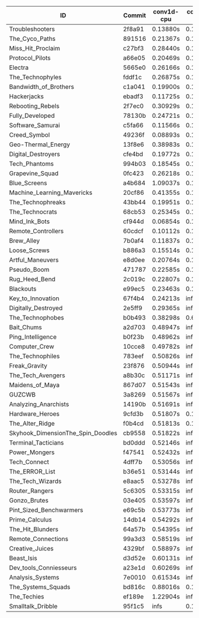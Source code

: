 |ID|Commit|conv1d-cpu|conv1d-gpu|DWSPConv2D-gpu|gemm-gpu|avg|
|-|-|-|-|-|-|-|
|Troubleshooters|2f8a91|0.13880s|0.17055s|3.09693s|1.92249s|1.33220s|
|The_Cyco_Paths|891516|0.21367s|0.15597s|3.13216s|1.88174s|1.34589s|
|Miss_Hit_Proclaim|c27bf3|0.28440s|0.16690s|3.01187s|1.92261s|1.34644s|
|Protocol_Pilots|a66e05|0.20469s|0.16611s|3.00830s|2.04950s|1.35715s|
|Electra|5665e0|0.26166s|0.14576s|3.14432s|1.89131s|1.36076s|
|The_Technophyles|fddf1c|0.26875s|0.12547s|3.16268s|1.89544s|1.36308s|
|Bandwidth_of_Brothers|c1a041|0.19900s|0.16709s|3.08417s|2.15937s|1.40241s|
|Hackerjacks|ebadf3|0.11725s|0.15630s|3.27693s|2.16662s|1.42928s|
|Rebooting_Rebels|2f7ec0|0.30929s|0.14555s|3.14474s|2.13243s|1.43300s|
|Fully_Developed|78130b|0.24721s|0.15653s|3.15687s|2.23750s|1.44953s|
|Software_Samurai|c5fa66|0.11566s|0.12172s|3.05033s|2.63449s|1.48055s|
|Creed_Symbol|49236f|0.08893s|0.11892s|3.73237s|2.34502s|1.57131s|
|Geo-Thermal_Energy|13f8e6|0.38983s|0.17433s|3.39950s|2.42767s|1.59783s|
|Digital_Destroyers|cfe4bd|0.19772s|0.14439s|3.77112s|2.39940s|1.62816s|
|Tech_Phantoms|994b03|0.18545s|0.15536s|3.69211s|2.50340s|1.63408s|
|Grapevine_Squad|0fc423|0.26218s|0.15800s|3.81706s|2.36392s|1.65029s|
|Blue_Screens|a4b684|1.09037s|0.13742s|3.72258s|2.49110s|1.86037s|
|Machine_Learning_Mavericks|20cf86|0.41355s|0.13498s|3.27069s|3.75070s|1.89248s|
|The_Technophreaks|43bb44|0.19951s|0.12324s|3.67911s|5.03109s|2.25824s|
|The_Technocrats|68cb53|0.25345s|0.15718s|3.12102s|5.88855s|2.35505s|
|Mind_Ink_Bots|cf944d|0.06854s|0.14824s|3.65039s|infs|infs|
|Remote_Controllers|60cdcf|0.10112s|0.12509s|infs|2.39437s|infs|
|Brew_Alley|7b0af4|0.11837s|0.10976s|infs|1.92999s|infs|
|Loose_Screws|b886a3|0.15514s|0.13381s|infs|5.04027s|infs|
|Artful_Maneuvers|e8d0ee|0.20764s|0.14617s|infs|2.74180s|infs|
|Pseudo_Boom|471787|0.22585s|0.13912s|infs|4.56631s|infs|
|Rug_Heed_Bend|2c019c|0.22807s|0.12324s|infs|2.25339s|infs|
|Blackouts|e99ec5|0.23463s|0.13174s|infs|2.39482s|infs|
|Key_to_Innovation|67f4b4|0.24213s|infs|3.27639s|1.96044s|infs|
|Digitally_Destroyed|2e5ff9|0.29365s|infs|infs|4.87700s|infs|
|The_Technophobes|b0b493|0.38298s|0.66103s|infs|1.88374s|infs|
|Bait_Chums|a2d703|0.48947s|infs|3.37674s|4.71030s|infs|
|Ping_Intelligence|b0f23b|0.48962s|infs|infs|4.88981s|infs|
|Computer_Crew|10cce8|0.49782s|infs|infs|4.68938s|infs|
|The_Technophiles|783eef|0.50826s|infs|infs|4.64733s|infs|
|Freak_Gravity|23f876|0.50944s|infs|infs|4.72001s|infs|
|The_Tech_Avengers|a8b30c|0.51171s|infs|infs|4.98898s|infs|
|Maidens_of_Maya|867d07|0.51543s|infs|infs|4.73187s|infs|
|GUZCWB|3a8269|0.51567s|infs|infs|4.65777s|infs|
|Analyzing_Anarchists|14190b|0.51691s|infs|infs|4.70109s|infs|
|Hardware_Heroes|9cfd3b|0.51807s|0.14477s|infs|4.62052s|infs|
|The_Alter_Ridge|f0b4cd|0.51813s|0.15537s|infs|5.04156s|infs|
|Skyhook_DimensionThe_Spin_Doodles|cb9558|0.51822s|infs|infs|4.80356s|infs|
|Terminal_Tacticians|bd0ddd|0.52146s|infs|infs|4.70525s|infs|
|Power_Mongers|f47541|0.52432s|infs|infs|4.64630s|infs|
|Tech_Connect|4dff7b|0.53056s|infs|infs|4.61979s|infs|
|The_ERROR_List|b36e51|0.53144s|infs|infs|5.25765s|infs|
|The_Tech_Wizards|e8aac5|0.53278s|infs|infs|5.12642s|infs|
|Router_Rangers|5c6305|0.53315s|infs|infs|4.66811s|infs|
|Gonzo_Brutes|03e405|0.53597s|infs|infs|4.58761s|infs|
|Pint_Sized_Benchwarmers|e69c5b|0.53773s|infs|infs|5.09378s|infs|
|Prime_Calculus|14db14|0.54292s|infs|infs|4.74306s|infs|
|The_Hit_Blunders|64a57b|0.54395s|infs|infs|4.90284s|infs|
|Remote_Connections|99a3d3|0.58519s|infs|infs|5.13895s|infs|
|Creative_Juices|4329bf|0.58897s|infs|infs|5.14840s|infs|
|Beast_Isis|d3d52e|0.60131s|infs|infs|5.10512s|infs|
|Dev_tools_Conniesseurs|a23e1d|0.60269s|infs|infs|5.07713s|infs|
|Analysis_Systems|7e0010|0.61534s|infs|infs|5.13246s|infs|
|The_Systems_Squads|bd816c|0.88016s|0.17349s|infs|4.78534s|infs|
|The_Techies|ef189e|1.22904s|infs|infs|4.51748s|infs|
|Smalltalk_Dribble|95f1c5|infs|0.14956s|3.36063s|2.11833s|infs|
